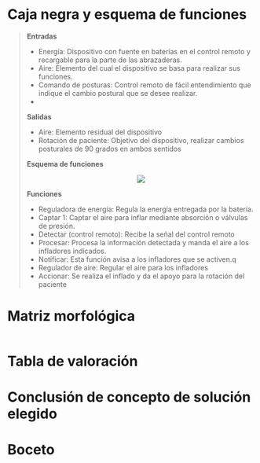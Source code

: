 # Caja negra y esquema de funciones

> **Entradas**
> * Energía: Dispositivo con fuente en baterías en el control remoto y recargable para la parte de las abrazaderas.
> * Aire: Elemento del cual el dispositivo se basa para realizar sus funciones.
> * Comando de posturas: Control remoto de fácil entendimiento que indique el cambio postural que se desee realizar.
> * 
> **Salidas**
> * Aire: Elemento residual del dispositivo
> * Rotación de paciente: Objetivo del dispositivo, realizar cambios posturales de 90 grados en ambos sentidos
>   
> **Esquema de funciones**
> <p align="center"><img src="https://github.com/user-attachments/assets/0eb5cfe2-36b0-4b64-9daa-e382388b38f9">
>
> **Funciones**
> * Reguladora de energía: Regula la energía entregada por la batería. 
> * Captar 1: Captar  el aire para inflar mediante absorción o válvulas de presión.
> * Detectar (control remoto): Recibe la señal del control remoto 
> * Procesar: Procesa la información detectada y manda el aire a los infladores indicados. 
> * Notificar: Esta función avisa a los infladores que se activen.q 
> * Regulador de aire: Regular el aire para los infladores
> * Accionar:  Se realiza el inflado y da el apoyo para la rotación del paciente 

# Matriz morfológica
> <p align="center"><img src="">
> 
# Tabla de valoración 
# Conclusión de concepto de solución elegido
# Boceto


